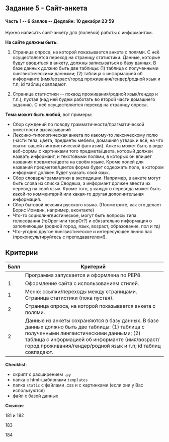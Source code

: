 ## Задание 5  - Сайт-анкета

#### Часть 1 -- 6 баллов -- Дедлайн: 10 декабря 23:59

Нужно написать сайт-анкету для (полевой) работы с информантом. 

**На сайте должны быть:**

1) Страница опроса, на которой показывается анкета с полями. С неё осуществляется переход на страницу статистики.
Данные, которые будут вводиться в анкету, должны записываться в базу данных. В базе данных должно быть две таблицы: (1) таблица с полученными лингвистическими данными; (2) таблица с информацией об информанте (имя/возраст/город проживания/гендер/родной язык и т.п; id таблиц совпадают.

2) Страница статистики -- покаод проживания/родной язык/гендер и т.п.);  пустая (над ней будем работать во второй части домашнего задания). С неё осуществляется переход на страницу опроса.

**Тема может быть любой**, вот примеры:

- Сбор суждений по поводу грамматичности/прагматической уместности высказываний
- Лексико-типологическая анкета по какому-то лексическому полю (части тела, цвета, предметы мебели, домашняя утварь и всё, на что хватит вашей лингвистической фантазии). Анкета может быть в виде веб-формы с картинками того предмета/цвета, который должен назвать информант, и текстовыми полями, в которых он впишет названия предмета/цвета на своём языке. Кроме полей для названий предметов/цветов форма будет содержать поле, в котором информант должен будет указать свой язык.
- Сбор словаря/грамматики в экспедиции. Например, в анкете могут быть слова из списка Сводеша, а информант должен ввести их перевод на свой язык. Кроме того, у каждого перевода может быть какой-то комментарий или какая-то другая дополнительная информация. 
- Сбор бытовой лексики русского языка. (Посмотрите, как это делает Борис Иомдин, например, вконтакте)
- Что-то социолингвистическое, могут быть вопросы типа голосования (твОрог или творОг?) и обязательно информация о заполняющем (родной город, язык, возраст, образование, пол и тд)
- Что-угодно другое лингвистическое и интересующее лично вас (проконсультируйтесь с преподавателем!).

## Критерии

|Балл|Критерий|
|----|--------|
||Программа запускается и оформлена по PEP8.|
|1|Оформление сайта с использованием стилей.|
|1|Меню: ссылки/переходы между страницами. Страница статистики (пока пустая).|
|2|Страница опроса, на которой показывается анкета с полями.|
|2|Данные из анкеты сохраняются в базу данных. В базе данных должно быть две таблицы: (1) таблица с полученными лингвистическими данными; (2) таблица с информацией об информанте (имя/возраст/город проживания/гендер/родной язык и т.п; id таблиц совпадают.|

**Checklist**:
- скрипт с расширением `.py`
- папка с html-шаблонами `templates`
- папка `static` с файлами .css и с картинками (если они у Вас используются)
- файл с базой данных

**Ссылки**:

181 и 182

183

184
